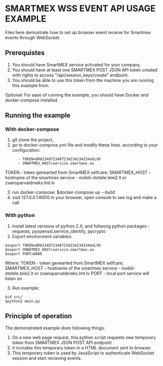 # SMARTMEX WSS EVENT API USAGE EXAMPLE #

Files here demostrate how to set up browser event receive for Smartmex events through WebSocket.

## Prerequistes ##

1. You should have SmartMEX service activated for your company.
2. You should have at least one SMARTMEX POST JSON API token created with rights to access "/api/session_keys/create" endpoint.
3. You should be able to use this token from the machine you are running this example from.

Optional:
For ease of running the example, you should have  Docker and docker-compose installed.

## Running the example ##

### With docker-compose ###

1. git clone the project,
2. go to docker-compose.yml file and modify these lines. according to your configuration:

```(yml)
      - TOKEN=QR82348723487234234234234eULV0
      - SMARTMEX_HOST=service.smartmex.eu
```

TOKEN - token genearted from SmartMEX selfcare;
SMARTMEX_HOST - hostname of the smartmex service - mobili-stotele.tele2.lt or zvanuparvaldnieks.lmt.lv

3. run docker-compose: $docker-compose up --build
4. visit 127.0.0.1:8000 in your browser, open console to see log and make a call

### With python ###

1. Install latest versions of python 2.X, and follwong python packages - requests, pyopenssl,service_identity, pycrypto
2. Export environment variables:

```(bash)
$export TOKEN=QR82348723487234234234234eULV0
$export SMARTMEX_HOST=service.smartmex.eu
$export PORT=8000
```

Where:
    TOKEN - token genearted from SmartMEX selfcare;
    SMARTMEX_HOST - hostname of the smartmex service - mobili-stotele.tele2.lt or zvanuparvaldnieks.lmt.lv
    PORT - local port service will listen on

3. Run example:

```(bash)
$cd src/
$python2 main.py
```

## Principle of operation ##

The demonstrated example does following things:

1. On a new web page request, this python script requests new temporary token from SMARTMEX JSON POST API endpoint 
2. It includes this temporary token in a HTML document sent to browser
3. This temporary token is used by JavaScript to authenticate WebSocket session and start recieving events.
